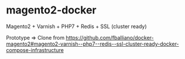 # magento2-docker
Magento2 + Varnish + PHP7 + Redis + SSL (cluster ready)

Prototype => Clone from https://github.com/fballiano/docker-magento2#magento2-varnish--php7--redis--ssl-cluster-ready-docker-compose-infrastructure
